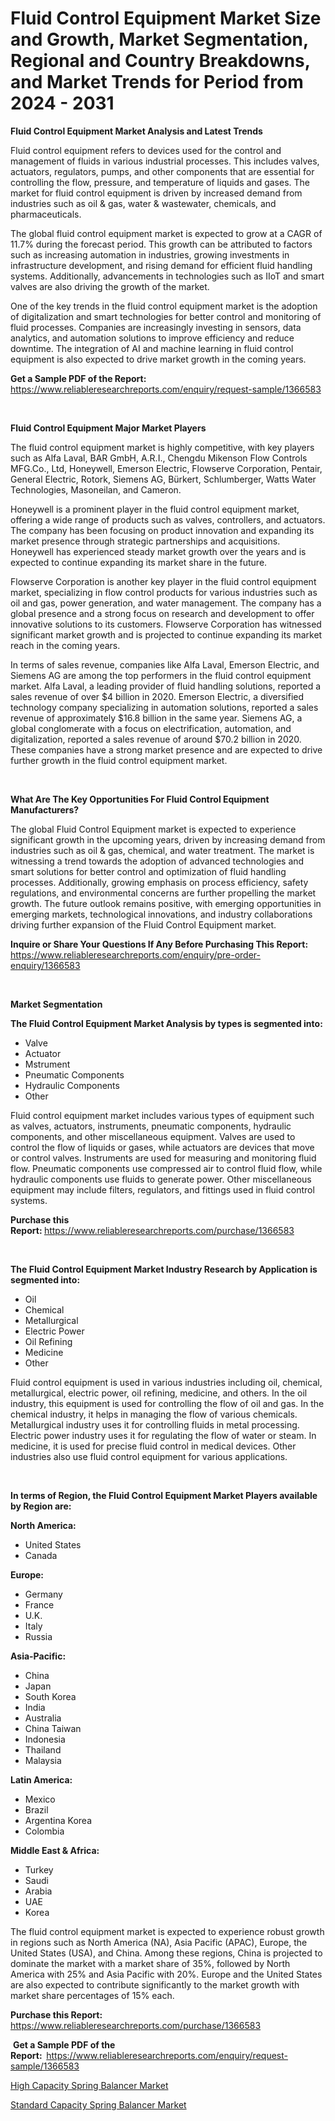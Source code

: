 <p><h1>Fluid Control Equipment Market Size and Growth, Market Segmentation, Regional and Country Breakdowns, and Market Trends for Period from 2024 -  2031</h1></p><p><strong>Fluid Control Equipment Market Analysis and Latest Trends</strong></p>
<p><p>Fluid control equipment refers to devices used for the control and management of fluids in various industrial processes. This includes valves, actuators, regulators, pumps, and other components that are essential for controlling the flow, pressure, and temperature of liquids and gases. The market for fluid control equipment is driven by increased demand from industries such as oil & gas, water & wastewater, chemicals, and pharmaceuticals.</p><p>The global fluid control equipment market is expected to grow at a CAGR of 11.7% during the forecast period. This growth can be attributed to factors such as increasing automation in industries, growing investments in infrastructure development, and rising demand for efficient fluid handling systems. Additionally, advancements in technologies such as IIoT and smart valves are also driving the growth of the market.</p><p>One of the key trends in the fluid control equipment market is the adoption of digitalization and smart technologies for better control and monitoring of fluid processes. Companies are increasingly investing in sensors, data analytics, and automation solutions to improve efficiency and reduce downtime. The integration of AI and machine learning in fluid control equipment is also expected to drive market growth in the coming years.</p></p>
<p><strong>Get a Sample PDF of the Report:&nbsp;</strong> <a href="https://www.reliableresearchreports.com/enquiry/request-sample/1366583">https://www.reliableresearchreports.com/enquiry/request-sample/1366583</a></p>
<p>&nbsp;</p>
<p><strong>Fluid Control Equipment Major Market Players</strong></p>
<p><p>The fluid control equipment market is highly competitive, with key players such as Alfa Laval, BAR GmbH, A.R.I., Chengdu Mikenson Flow Controls MFG.Co., Ltd, Honeywell, Emerson Electric, Flowserve Corporation, Pentair, General Electric, Rotork, Siemens AG, Bürkert, Schlumberger, Watts Water Technologies, Masoneilan, and Cameron.</p><p>Honeywell is a prominent player in the fluid control equipment market, offering a wide range of products such as valves, controllers, and actuators. The company has been focusing on product innovation and expanding its market presence through strategic partnerships and acquisitions. Honeywell has experienced steady market growth over the years and is expected to continue expanding its market share in the future.</p><p>Flowserve Corporation is another key player in the fluid control equipment market, specializing in flow control products for various industries such as oil and gas, power generation, and water management. The company has a global presence and a strong focus on research and development to offer innovative solutions to its customers. Flowserve Corporation has witnessed significant market growth and is projected to continue expanding its market reach in the coming years.</p><p>In terms of sales revenue, companies like Alfa Laval, Emerson Electric, and Siemens AG are among the top performers in the fluid control equipment market. Alfa Laval, a leading provider of fluid handling solutions, reported a sales revenue of over $4 billion in 2020. Emerson Electric, a diversified technology company specializing in automation solutions, reported a sales revenue of approximately $16.8 billion in the same year. Siemens AG, a global conglomerate with a focus on electrification, automation, and digitalization, reported a sales revenue of around $70.2 billion in 2020. These companies have a strong market presence and are expected to drive further growth in the fluid control equipment market.</p></p>
<p>&nbsp;</p>
<p><strong>What Are The Key Opportunities For Fluid Control Equipment Manufacturers?</strong></p>
<p><p>The global Fluid Control Equipment market is expected to experience significant growth in the upcoming years, driven by increasing demand from industries such as oil & gas, chemical, and water treatment. The market is witnessing a trend towards the adoption of advanced technologies and smart solutions for better control and optimization of fluid handling processes. Additionally, growing emphasis on process efficiency, safety regulations, and environmental concerns are further propelling the market growth. The future outlook remains positive, with emerging opportunities in emerging markets, technological innovations, and industry collaborations driving further expansion of the Fluid Control Equipment market.</p></p>
<p><strong>Inquire or Share Your Questions If Any Before Purchasing This Report:</strong> <a href="https://www.reliableresearchreports.com/enquiry/pre-order-enquiry/1366583">https://www.reliableresearchreports.com/enquiry/pre-order-enquiry/1366583</a></p>
<p>&nbsp;</p>
<p><strong>Market Segmentation</strong></p>
<p><strong>The Fluid Control Equipment Market Analysis by types is segmented into:</strong></p>
<p><ul><li>Valve</li><li>Actuator</li><li>Mstrument</li><li>Pneumatic Components</li><li>Hydraulic Components</li><li>Other</li></ul></p>
<p><p>Fluid control equipment market includes various types of equipment such as valves, actuators, instruments, pneumatic components, hydraulic components, and other miscellaneous equipment. Valves are used to control the flow of liquids or gases, while actuators are devices that move or control valves. Instruments are used for measuring and monitoring fluid flow. Pneumatic components use compressed air to control fluid flow, while hydraulic components use fluids to generate power. Other miscellaneous equipment may include filters, regulators, and fittings used in fluid control systems.</p></p>
<p><strong>Purchase this Report:&nbsp;</strong><a href="https://www.reliableresearchreports.com/purchase/1366583">https://www.reliableresearchreports.com/purchase/1366583</a></p>
<p>&nbsp;</p>
<p><strong>The Fluid Control Equipment Market Industry Research by Application is segmented into:</strong></p>
<p><ul><li>Oil</li><li>Chemical</li><li>Metallurgical</li><li>Electric Power</li><li>Oil Refining</li><li>Medicine</li><li>Other</li></ul></p>
<p><p>Fluid control equipment is used in various industries including oil, chemical, metallurgical, electric power, oil refining, medicine, and others. In the oil industry, this equipment is used for controlling the flow of oil and gas. In the chemical industry, it helps in managing the flow of various chemicals. Metallurgical industry uses it for controlling fluids in metal processing. Electric power industry uses it for regulating the flow of water or steam. In medicine, it is used for precise fluid control in medical devices. Other industries also use fluid control equipment for various applications.</p></p>
<p>&nbsp;</p>
<p><strong>In terms of Region, the Fluid Control Equipment Market Players available by Region are:</strong></p>
<p>
    <p> <strong> North America: </strong>
        <ul>
            <li>United States</li>
            <li>Canada</li>
        </ul>
        </p> 
    <p> <strong> Europe: </strong>
        <ul>
            <li>Germany</li>
            <li>France</li>
            <li>U.K.</li>
            <li>Italy</li>
            <li>Russia</li>
        </ul>
        </p> 
    <p> <strong> Asia-Pacific: </strong>
        <ul>
            <li>China</li>
            <li>Japan</li>
            <li>South Korea</li>
            <li>India</li>
            <li>Australia</li>
            <li>China Taiwan</li>
            <li>Indonesia</li>
            <li>Thailand</li>
            <li>Malaysia</li>
        </ul>
        </p> 
    <p> <strong> Latin America: </strong>
        <ul>
            <li>Mexico</li>
            <li>Brazil</li>
            <li>Argentina Korea</li>
            <li>Colombia</li>
        </ul>
        </p> 
    <p> <strong> Middle East & Africa: </strong>
        <ul>
            <li>Turkey</li>
            <li>Saudi</li>
            <li>Arabia</li>
            <li>UAE</li>
            <li>Korea</li>
        </ul>
    </p>
    </p>
<p><p>The fluid control equipment market is expected to experience robust growth in regions such as North America (NA), Asia Pacific (APAC), Europe, the United States (USA), and China. Among these regions, China is projected to dominate the market with a market share of 35%, followed by North America with 25% and Asia Pacific with 20%. Europe and the United States are also expected to contribute significantly to the market growth with market share percentages of 15% each.</p></p>
<p><strong>Purchase this Report: </strong><a href="https://www.reliableresearchreports.com/purchase/1366583">https://www.reliableresearchreports.com/purchase/1366583</a></p>
<p>&nbsp;<strong>Get a Sample PDF of the Report:&nbsp;&nbsp;</strong><a href="https://www.reliableresearchreports.com/enquiry/request-sample/1366583">https://www.reliableresearchreports.com/enquiry/request-sample/1366583</a></p>
<p><strong></strong></p>
<p><p><a href="https://issuu.com/reportprime-2/docs/high-capacity-spring-balancer-market-size-2030.ppt">High Capacity Spring Balancer Market</a></p><p><a href="https://issuu.com/reportprime-2/docs/standard-capacity-spring-balancer-market-size-2030">Standard Capacity Spring Balancer Market</a></p></p>